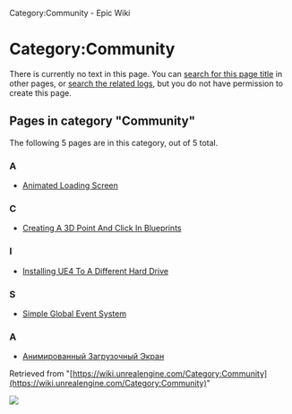 Category:Community - Epic Wiki                    

Category:Community
==================

There is currently no text in this page. You can [search for this page title](/Special:Search/Community "Special:Search/Community") in other pages, or [search the related logs](https://wiki.unrealengine.com/index.php?title=Special:Log&page=Category:Community), but you do not have permission to create this page.

Pages in category "Community"
-----------------------------

The following 5 pages are in this category, out of 5 total.

### A

*   [Animated Loading Screen](/Animated_Loading_Screen "Animated Loading Screen")

### C

*   [Creating A 3D Point And Click In Blueprints](/Creating_A_3D_Point_And_Click_In_Blueprints "Creating A 3D Point And Click In Blueprints")

### I

*   [Installing UE4 To A Different Hard Drive](/Installing_UE4_To_A_Different_Hard_Drive "Installing UE4 To A Different Hard Drive")

### S

*   [Simple Global Event System](/Simple_Global_Event_System "Simple Global Event System")

### А

*   [Анимированный Загрузочный Экран](/%D0%90%D0%BD%D0%B8%D0%BC%D0%B8%D1%80%D0%BE%D0%B2%D0%B0%D0%BD%D0%BD%D1%8B%D0%B9_%D0%97%D0%B0%D0%B3%D1%80%D1%83%D0%B7%D0%BE%D1%87%D0%BD%D1%8B%D0%B9_%D0%AD%D0%BA%D1%80%D0%B0%D0%BD "Анимированный Загрузочный Экран")

Retrieved from "[https://wiki.unrealengine.com/Category:Community](https://wiki.unrealengine.com/Category:Community)"

  ![](https://tracking.unrealengine.com/track.png)